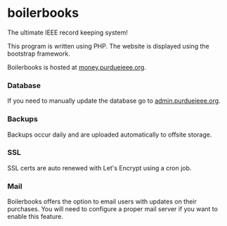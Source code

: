 # boilerbooks
The ultimate IEEE record keeping system!

This program is written using PHP. The website is displayed using the bootstrap framework. 

Boilerbooks is hosted at [money.purdueieee.org](https://money.purdueieee.org).


### Database
If you need to manually update the database go to [admin.purdueieee.org](https://admin.purdueieee.org).

### Backups
Backups occur daily and are uploaded automatically to offsite storage.

### SSL
SSL certs are auto renewed with Let's Encrypt using a cron job.

### Mail
Boilerbooks offers the option to email users with updates on their purchases. You will need to configure a proper mail server if you want to enable this feature.
